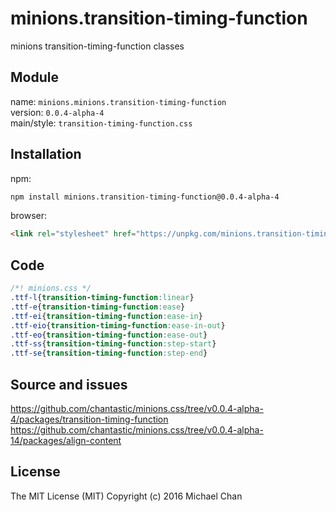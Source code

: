# minions.transition-timing-function
minions transition-timing-function classes

## Module
name: `minions.minions.transition-timing-function`  
version: `0.0.4-alpha-4`  
main/style: `transition-timing-function.css`  

## Installation
npm:
```bash
npm install minions.transition-timing-function@0.0.4-alpha-4
```

browser:
```html
<link rel="stylesheet" href="https://unpkg.com/minions.transition-timing-function@0.0.4-alpha-4" />
```

## Code
```css
/*! minions.css */
.ttf-l{transition-timing-function:linear}
.ttf-e{transition-timing-function:ease}
.ttf-ei{transition-timing-function:ease-in}
.ttf-eio{transition-timing-function:ease-in-out}
.ttf-eo{transition-timing-function:ease-out}
.ttf-ss{transition-timing-function:step-start}
.ttf-se{transition-timing-function:step-end}

```

## Source and issues

https://github.com/chantastic/minions.css/tree/v0.0.4-alpha-4/packages/transition-timing-function
https://github.com/chantastic/minions.css/tree/v0.0.4-alpha-14/packages/align-content

## License

The MIT License (MIT)
Copyright (c) 2016 Michael Chan